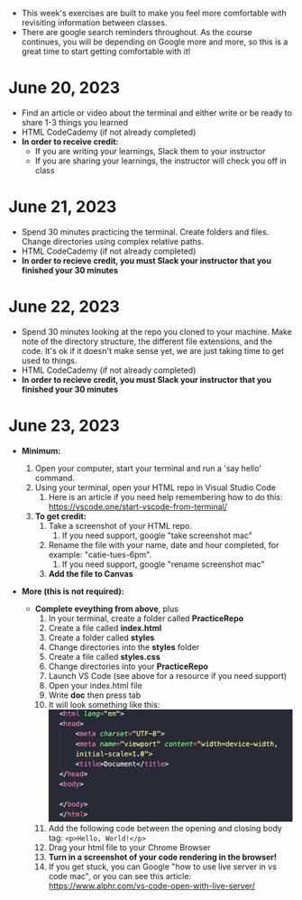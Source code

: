 - This week's exercises are built to make you feel more comfortable with revisiting information between classes.
- There are google search reminders throughout. As the course continues, you will be depending on Google more and more, so this is a great time to start getting comfortable with it!

# June 20, 2023

- Find an article or video about the terminal and either write or be ready to share 1-3 things you learned
- HTML CodeCademy (if not already completed)
- **In order to receive credit:**
  - If you are writing your learnings, Slack them to your instructor
  - If you are sharing your learnings, the instructor will check you off in class

# June 21, 2023

- Spend 30 minutes practicing the terminal. Create folders and files. Change directories using complex relative paths.
- HTML CodeCademy (if not already completed)
- **In order to recieve credit, you must Slack your instructor that you finished your 30 minutes**

# June 22, 2023

- Spend 30 minutes looking at the repo you cloned to your machine. Make note of the directory structure, the different file extensions, and the code. It's ok if it doesn't make sense yet, we are just taking time to get used to things.
- HTML CodeCademy (if not already completed)
- **In order to recieve credit, you must Slack your instructor that you finished your 30 minutes**

# June 23, 2023

- **Minimum:**

  1. Open your computer, start your terminal and run a 'say hello' command.
  2. Using your terminal, open your HTML repo in Visual Studio Code
     1. Here is an article if you need help remembering how to do this: https://vscode.one/start-vscode-from-terminal/
  3. **To get credit:**
     1. Take a screenshot of your HTML repo.
        1. If you need support, google "take screenshot mac"
     2. Rename the file with your name, date and hour completed, for example: "catie-tues-6pm".
        1. If you need support, google "rename screenshot mac"
     3. **Add the file to Canvas**

- **More (this is not required):**
  - **Complete eveything from above**, plus
    1. In your terminal, create a folder called **PracticeRepo**
    2. Create a file called **index.html**
    3. Create a folder called **styles**
    4. Change directories into the **styles** folder
    5. Create a file called **styles.css**
    6. Change directories into your **PracticeRepo**
    7. Launch VS Code (see above for a resource if you need support)
    8. Open your index.html file
    9. Write **doc** then press tab
    10. It will look something like this: ![Alt text](image.png)
    11. Add the following code between the opening and closing body tag: `<p>Hello, World!</p>`
    12. Drag your html file to your Chrome Browser
    13. **Turn in a screenshot of your code rendering in the browser!**
    14. If you get stuck, you can Google "how to use live server in vs code mac", or you can see this article: https://www.alphr.com/vs-code-open-with-live-server/
